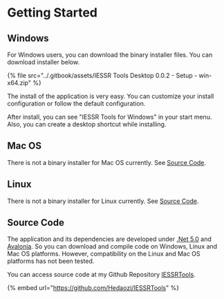 # Getting Started

## Windows

For Windows users, you can download the binary installer files. You can download installer below.

{% file src="../.gitbook/assets/IESSR Tools Desktop 0.0.2 - Setup - win-x64.zip" %}

The install of the application is very easy. You can customize your install configuration or follow the default configuration.&#x20;

After install, you can see "IESSR Tools for Windows" in your start menu. Also, you can create a desktop shortcut while installing.

## Mac OS

There is not a binary installer for Mac OS currently. See [Source Code](getting-started.md#source-code).

## Linux

There is not a binary installer for Linux currently. See [Source Code](getting-started.md#source-code).

## Source Code

The application and its dependencies are developed under [.Net 5.0](https://docs.microsoft.com/en-us/dotnet/fundamentals/) and [Avalonia](https://avaloniaui.net). So you can download and compile code on Windows, Linux and Mac OS platforms. However, compatibility on the Linux and Mac OS platforms has not been tested.&#x20;

You can access source code at my Github Repository [IESSRTools](https://github.com/Hedaozi/IESSRTools).

{% embed url="https://github.com/Hedaozi/IESSRTools" %}

